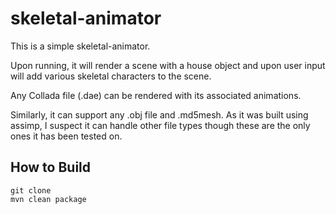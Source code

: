 # skeletal-animator

This is a simple skeletal-animator.
 
Upon running, it will render a scene with a house object and 
upon user input will add various skeletal characters to the scene. 

Any Collada file (.dae) can be rendered with its associated animations.

Similarly, it can support any .obj file and .md5mesh. As it was built using assimp, I suspect it can handle
other file types though these are the only ones it has been tested on.

## How to Build

```shell
git clone 
mvn clean package

```
